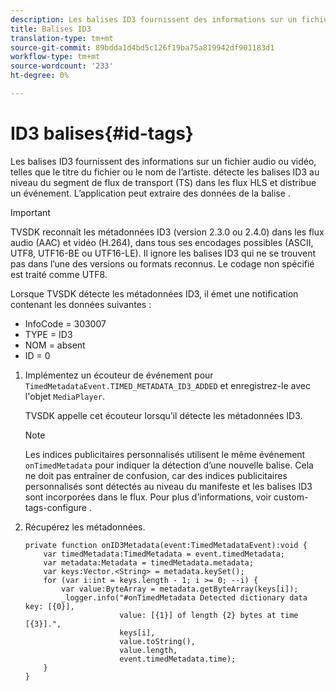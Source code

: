 ```yaml
---
description: Les balises ID3 fournissent des informations sur un fichier audio ou vidéo, telles que le titre du fichier ou le nom de l’artiste. détecte les balises ID3 au niveau du segment de flux de transport (TS) dans les flux HLS et distribue un événement. L’application peut extraire des données de la balise .
title: Balises ID3
translation-type: tm+mt
source-git-commit: 89bdda1d4bd5c126f19ba75a819942df901183d1
workflow-type: tm+mt
source-wordcount: '233'
ht-degree: 0%

---
```



# ID3 balises{#id-tags}

Les balises ID3 fournissent des informations sur un fichier audio ou vidéo, telles que le titre du fichier ou le nom de l’artiste. détecte les balises ID3 au niveau du segment de flux de transport (TS) dans les flux HLS et distribue un événement. L’application peut extraire des données de la balise .

>[!IMPORTANT]
>
>TVSDK reconnaît les métadonnées ID3 (version 2.3.0 ou 2.4.0) dans les flux audio (AAC) et vidéo (H.264), dans tous ses encodages possibles (ASCII, UTF8, UTF16-BE ou UTF16-LE). Il ignore les balises ID3 qui ne se trouvent pas dans l’une des versions ou formats reconnus. Le codage non spécifié est traité comme UTF8.

Lorsque TVSDK détecte les métadonnées ID3, il émet une notification contenant les données suivantes :

* InfoCode = 303007
* TYPE = ID3
* NOM = absent
* ID = 0

1. Implémentez un écouteur de événement pour `TimedMetadataEvent.TIMED_METADATA_ID3_ADDED` et enregistrez-le avec l&#39;objet `MediaPlayer`.

   TVSDK appelle cet écouteur lorsqu’il détecte les métadonnées ID3.

   >[!NOTE]
   >
   >Les indices publicitaires personnalisés utilisent le même événement `onTimedMetadata` pour indiquer la détection d’une nouvelle balise. Cela ne doit pas entraîner de confusion, car des indices publicitaires personnalisés sont détectés au niveau du manifeste et les balises ID3 sont incorporées dans le flux. Pour plus d’informations, voir custom-tags-configure .

1. Récupérez les métadonnées.

   ```
   private function onID3Metadata(event:TimedMetadataEvent):void { 
       var timedMetadata:TimedMetadata = event.timedMetadata; 
       var metadata:Metadata = timedMetadata.metadata; 
       var keys:Vector.<String> = metadata.keySet(); 
       for (var i:int = keys.length - 1; i >= 0; --i) { 
           var value:ByteArray = metadata.getByteArray(keys[i]); 
           _logger.info("#onTimedMetadata Detected dictionary data key: [{0}],  
                        value: [{1}] of length {2} bytes at time [{3}].",  
                        keys[i],  
                        value.toString(),  
                        value.length,  
                        event.timedMetadata.time); 
       } 
   } 
   ```

